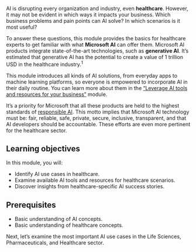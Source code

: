 AI is disrupting every organization and industry, even **healthcare**. However, it may not be evident in which ways it impacts your business. Which business problems and pain points can AI solve? In which scenarios is it most useful?

To answer these questions, this module provides the basics for healthcare experts to get familiar with what **Microsoft AI** can offer them. Microsoft AI products integrate state-of-the-art technologies, such as **generative AI**. It’s estimated that generative AI has the potential to create a value of 1 trillion USD in the healthcare industry.<sup>1</sup>

This module introduces all kinds of AI solutions, from everyday apps to machine learning platforms, so everyone is empowered to incorporate AI in their daily routine. You can learn more about them in the [“Leverage AI tools and resources for your business”](/training/modules/leverage-ai-tools/) module.

It’s a priority for Microsoft that all these products are held to the highest standards of [responsible AI](https://www.microsoft.com/ai/responsible-ai). This motto implies that Microsoft AI technology must be: fair, reliable, safe, private, secure, inclusive, transparent, and that AI developers should be accountable. These efforts are even more pertinent for the healthcare sector.

## Learning objectives
In this module, you will:

* Identify AI use cases in healthcare.
* Examine available AI tools and resources for healthcare scenarios.
* Discover insights from healthcare-specific AI success stories.

## Prerequisites
* Basic understanding of AI concepts.
* Basic understanding of healthcare concepts.

Next, let’s examine the most important AI use cases in the Life Sciences, Pharmaceuticals, and Healthcare sector.

